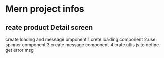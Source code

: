 # Mern project infos 

## reate product Detail screen
create loading and message omponent
1.crete loading component
2.use spinner component
3.create message component
4.crate utlis.js to define get error msg 
